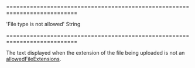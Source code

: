 ===========================================================================
<!--default-->'File type is not allowed'<!--/default-->
<!--type-->String<!--/type-->
===========================================================================

<!--shortDescription-->
The text displayed when the extension of the file being uploaded is not an [allowedFileExtensions](/Documentation/ApiReference/UI_Widgets/dxFileUploader/Configuration/#allowedFileExtensions).
<!--/shortDescription-->

<!--fullDescription-->

<!--/fullDescription-->
